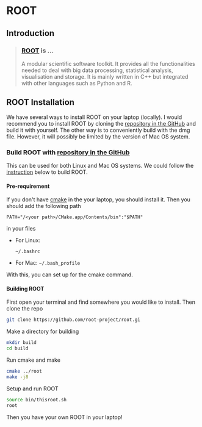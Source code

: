 # ROOT

## Introduction

> ### [ROOT](https://root.cern.ch/) is ...
>
> A modular scientific software toolkit. It provides all the functionalities needed to deal with big data processing, statistical analysis, visualisation and storage. It is mainly written in C++ but integrated with other languages such as Python and R.

## ROOT Installation

We have several ways to install ROOT on your laptop \(locally\). I would recommend you to install ROOT by cloning the [repository in the GitHub](https://github.com/root-project/root) and build it with yourself. The other way is to conveniently build with the dmg file. However, it will possibly be limited by the version of Mac OS system.

### Build ROOT with [repository in the GitHub](https://github.com/root-project/root)

This can be used for both Linux and Mac OS systems. We could follow the [instruction](https://github.com/root-project/root#building) below to build ROOT. 

#### Pre-requirement 

If you don't have [cmake](https://cmake.org/download/) in the your laptop, you should install it. Then you should add the following path

```text
PATH="/<your path>/CMake.app/Contents/bin":"$PATH"
```

in your files

* For Linux:

  `~/.bashrc`

* For Mac: `~/.bash_profile`

With this, you can set up for the cmake command. 

#### Building ROOT

First open your terminal and find somewhere you would like to install. Then clone the repo

```bash
git clone https://github.com/root-project/root.gi
```

Make a directory for building

```bash
mkdir build
cd build
```

Run cmake and make

```bash
cmake ../root
make -j8
```

Setup and run ROOT

```bash
source bin/thisroot.sh
root
```

Then you have your own ROOT in your laptop!



